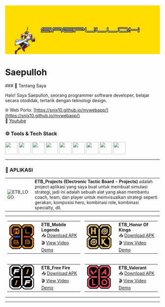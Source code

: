 ![Deskripsi GIF](https://github.com/snix10/MY_DESIGN/raw/main/GIF/banner.gif)

<h1>Saepulloh</h1>
### 📄 Tentang Saya

<p align="left">
  Halo! Saya Saepulloh, seorang programmer software developer, belajar secara otodidak, tertarik dengan teknologi design.
</p>

🌐 Web Porto: [https://snix10.github.io/mywebapp/](https://snix10.github.io/mywebapp/)   
🎥 [Youtube](https://www.youtube.com/@Saepulloh10)

### ⚙️ Tools & Tech Stack

<div>
  <img src="https://cdn.jsdelivr.net/gh/devicons/devicon@latest/icons/javascript/javascript-original.svg" width="40" height="40"/>
  <img src="https://cdn.jsdelivr.net/gh/devicons/devicon@latest/icons/html5/html5-original.svg" width="40" height="40"/>
  <img src="https://cdn.jsdelivr.net/gh/devicons/devicon@latest/icons/css3/css3-original.svg" width="40" height="40"/>
  <img src="https://cdn.jsdelivr.net/gh/devicons/devicon@latest/icons/php/php-original.svg" width="40" height="40"/>
  <img src="https://cdn.jsdelivr.net/gh/devicons/devicon@latest/icons/laravel/laravel-original.svg" width="40" height="40"/>
  <img src="https://cdn.jsdelivr.net/gh/devicons/devicon@latest/icons/flutter/flutter-original.svg" width="40" height="40"/>
<!--   <img src="https://cdn.jsdelivr.net/gh/devicons/devicon@latest/icons/vuejs/vuejs-original.svg" width="40" height="40"/> -->
  <img src="https://cdn.jsdelivr.net/gh/devicons/devicon@latest/icons/mysql/mysql-original.svg" width="40" height="40"/>
  <img src="https://cdn.jsdelivr.net/gh/devicons/devicon@latest/icons/vscode/vscode-original.svg" width="40" height="40"/>
  <img src="https://cdn.jsdelivr.net/gh/devicons/devicon@latest/icons/gimp/gimp-original.svg" width="40" height="40"/>
</div>

---

### 📱 APLIKASI

<table>
  <tr>
    <td>
      <img src="https://github.com/snix10/MY_DESIGN/raw/main/APK/ETB_LOGO_BLACK_BACKGROUND.png" alt="ETB_LOGO" width="150">
    </td>
    <td>
      <strong>ETB_Projects (Electronic Tactic Board - Projects)</strong> adalah project aplikasi yang saya buat untuk membuat simulasi strategi, jadi ini adalah sebuah alat yang akan membantu coach, team, dan player untuk memvisualkan strategi seperti gerakan, komposisi hero, kombinasi role, kombinasi specialty, dll.
    </td>
  </tr>
</table>


<p>
  
</p>


<table>
  <tr>
    <td width="50%" align="left" valign="top">
      <table>
        <tr>
          <td width="90">
            <img src="https://github.com/snix10/MY_DESIGN/raw/main/APK/ETB_MLBB_1.png" alt="ETB_MLBB" width="80">
          </td>
          <td>
            <strong>ETB_Mobile Legends</strong><br>
            📥 <a href="https://github.com/snix10/MY_DESIGN/raw/main/APK/ETB_Mobile Legends.apk" target="_blank">Download APK</a><br>
            🎬 <a href="https://youtu.be/B9N7x1Tt6oU" target="_blank">View Video Demo</a>
          </td>
        </tr>
      </table>
    </td>
    <td width="50%" align="left" valign="top">
      <table>
        <tr>
          <td width="90">
            <img src="https://github.com/snix10/MY_DESIGN/raw/main/APK/ETB_HOK.png" alt="ETB_HOK" width="80">
          </td>
          <td>
            <strong>ETB_Honor Of Kings</strong><br>
            📥 <a href="https://github.com/snix10/MY_DESIGN/raw/main/APK/ETB_Honor%20of%20Kings.apk" target="_blank">Download APK</a><br>
            🎬 <a href="https://youtu.be/q6XMeRAH6yE" target="_blank">View Video Demo</a>
          </td>
        </tr>
      </table>
    </td>
  </tr>
  <tr>
    <td width="50%" align="left" valign="top">
      <table>
        <tr>
          <td width="90">
            <img src="https://github.com/snix10/MY_DESIGN/raw/main/APK/ETB_FF.png" alt="ETB_FF" width="80">
          </td>
          <td>
            <strong>ETB_Free Fire</strong><br>
            📥 <a href="https://github.com/snix10/MY_DESIGN/raw/main/APK/ETB Free Fire.apk" target="_blank">Download APK</a><br>
            🎬 <a href="https://youtu.be/nJlSLaq6I_E" target="_blank">View Video Demo</a>
          </td>
        </tr>
      </table>
    </td>
    <td width="50%" align="left" valign="top">
      <table>
        <tr>
          <td width="90">
            <img src="https://github.com/snix10/MY_DESIGN/raw/main/APK/logo_etb_valorant.png" alt="ETB_Valorant" width="80">
          </td>
          <td>
            <strong>ETB_Valorant</strong><br>
            📥 <a href="https://github.com/snix10/MY_DESIGN/raw/main/APK/ETB Valorant.apk" target="_blank">Download APK</a><br>
            🎬 <a href="https://youtu.be/tmgdL_yXtkQ" target="_blank">View Video Demo</a>
          </td>
        </tr>
      </table>
    </td>
  </tr>
</table>

---
